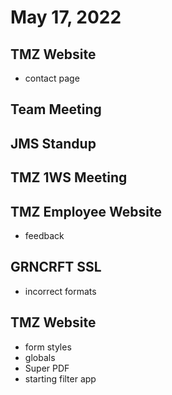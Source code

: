 # May 17, 2022

## TMZ Website
- contact page

## Team Meeting

## JMS Standup

## TMZ 1WS Meeting

## TMZ Employee Website
- feedback

## GRNCRFT SSL
- incorrect formats

## TMZ Website
- form styles
- globals
- Super PDF
- starting filter app